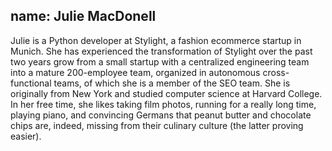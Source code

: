 name: Julie MacDonell
---
Julie is a Python developer at Stylight, a fashion ecommerce startup in Munich.  She has experienced the transformation of Stylight over the past two years grow from a small startup with a centralized engineering team into a mature 200-employee team, organized in autonomous cross-functional teams, of which she is a member of the SEO team.  She is originally from New York and studied computer science at Harvard College.  In her free time, she likes taking film photos, running for a really long time, playing piano, and convincing Germans that peanut butter and chocolate chips are, indeed, missing from their culinary culture (the latter proving easier).